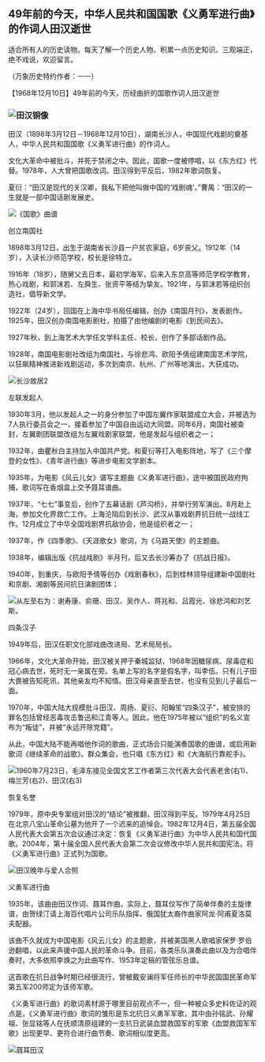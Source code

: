## 49年前的今天，中华人民共和国国歌《义勇军进行曲》的作词人田汉逝世

适合所有人的历史读物。每天了解一个历史人物、积累一点历史知识。三观端正，绝不戏说，欢迎留言。  

（万象历史特约作者：一一）

【1968年12月10日】49年前的今天，历经曲折的国歌作词人田汉逝世

### ![田汉铜像](田汉铜像.jpg)

田汉（1898年3月12日－1968年12月10日），湖南长沙人，中国现代戏剧的奠基人，中华人民共和国国歌《义勇军进行曲》的作词人。

文化大革命中被批斗，并死于禁闭之中。因此，国歌一度被停唱，以《东方红》代替。1978年，人大曾把国歌改词。田汉得到平反后，1982年歌词恢复。

夏衍：“田汉是现代的关汉卿，我私下把他叫做中国的‘戏剧魂’。”曹禺：“田汉的一生就是一部中国话剧发展史。

![《国歌》曲谱](《国歌》曲谱.jpg)

创立南国社

1898年3月12日，出生于湖南省长沙县一户贫农家庭，6岁丧父。1912年（14岁），入读长沙师范学校，校长是徐特立。

1916年（18岁），随舅父去日本，最初学海军，后来入东京高等师范学校学教育，热心戏剧，和郭沫若、左舜生、张资平等结为挚友。1921年，与郭沫若等组织创造社，倡导新文学。

1922年（24岁），回国在上海中华书局任编辑，创办《南国月刊》，发表剧作。1925年，田汉创办南国电影剧社，拍摄了由他编剧的电影《到民间去》。

1927年秋，到上海艺术大学任文学科主任、校长，创作了多部话剧作品。

1928年，南国电影剧社改组为南国社，与徐悲鸿、欧阳予倩组建南国艺术学院，以狂飙精神推进新戏剧运动，多次到南京、杭州、广州等地演出，大获成功。

![长沙故居2](长沙故居2.jpg)

左联发起人

1930年3月，他以发起人之一的身分参加了中国左翼作家联盟成立大会，并被选为7人执行委员会之一，接着参加了中国自由运动大同盟。同年6月，南国社被查封，左翼剧团联盟改组为左翼戏剧家联盟，他是发起与组织者之一；

1932年，由瞿秋白主持加入中国共产党。和夏衍等打入电影阵地，写了《三个摩登的女性》、《青年进行曲》等进步电影文学剧本。

1935年，为电影《风云儿女》谱写主题曲《义勇军进行曲》，途中被国民政府拘捕，歌词写在香烟盒上交予聂耳谱曲。

1937年，“七七”事变后，创作了五幕话剧《芦沟桥》，并举行劳军演出。8月赴上海，参加文化界救亡工作。上海沦陷后到长沙、武汉从事戏剧界抗日统一战线工作。12月成立了中华全国戏剧界抗敌协会，他是组织者之一；

1937年，作《四季歌》、《天涯歌女》歌词，为《马路天使》的主题曲。

1938年，编辑出版《抗战戏剧》半月刊，后又去长沙筹办了《抗战日报》。

1940年，到重庆，与欧阳予倩等创办《戏剧春秋》，后到桂林领导组建新中国剧社和京剧、湘剧等民间抗日演剧团体；

![从左至右为：谢寿康、俞珊、田汉、吴作人、蒋兆和、吕霞光、徐悲鸿和刘艺斯。](从左至右为：谢寿康、俞珊、田汉、吴作人、蒋兆和、吕霞光、徐悲鸿和刘艺斯。.jpg)

四条汉子

1949年后，田汉任职文化部戏曲改进局、艺术局局长。

1966年，文化大革命开始，田汉被关押于秦城监狱，1968年因糖尿病、尿毒症和冠心病去世，死时无一亲属在旁。名单上写的名字是假名字，叫李伍。只有儿子田大畏被告知死讯，其他亲友均不知情。田汉母亲直至去世，也没有见到儿子最后一面。

1970年，中国大陆大规模批斗田汉、周扬、夏衍、阳翰笙“四条汉子”，被安排的罪名包括曾经恶毒攻击鲁迅和江青等人。因此，他在1975年被以“组织”的名义宣布为“叛徒”，并被“永远开除党籍”。

从此，中国大陆不能再唱他作词的歌曲，正式场合只能演奏国歌的曲谱，或启用新歌词《继续革命的战歌》。群众集会，也只唱《东方红》和《大海航行靠舵手》。

![1960年7月23日，毛泽东接见全国文艺工作者第三次代表大会代表老舍(右1)、梅兰芳(右2)、田汉(右3)](1960年7月23日，毛泽东接见全国文艺工作者第三次代表大会代表老舍(右1)、梅兰芳(右2)、田汉(右3).jpg)

恢复名誉

1979年，原中央专案组对田汉的“结论”被推翻，田汉得到平反。1979年4月25日在北京八宝山革命公墓为他开了一个迟来的追悼会。1982年12月4日，第五届全国人民代表大会第五次会议通过决定：恢复《义勇军进行曲》为中华人民共和国代国歌。2004年，第十届全国人民代表大会第二次会议修改中华人民共和国宪法，将《义勇军进行曲》正式列为国歌。

![田汉晚年与爱人合照](田汉晚年与爱人合照.jpg)

义勇军进行曲

1935年，该曲由田汉作词、聂耳作曲。实际上，聂耳仅写作了简单伴奏的主旋律谱，由贺绿汀请上海百代唱片公司乐队指挥、俄国犹太裔作曲家阿龙·阿甫夏洛莫夫配器。

该曲不久就成为中国电影《风云儿女》的主题歌，并被美国黑人歌唱家保罗·罗伯逊翻唱，以此来声援中国人民的革命斗争。目前，各类乐队演奏此曲以及为合唱伴奏时，大多依照李焕之为此曲写作、1953年定稿的管弦乐总谱。

这首歌在抗日战争时期已经很流行，曾被戴安澜将军任师长的中华民国国民革命军第五军200师定为该师军歌。

《义勇军进行曲》的歌词素材源于哪里目前观点不一，但一种被众多史料佐证的观点是，《义勇军进行曲》歌词的雏形是东北抗日义勇军军歌，其中由孙铭武、孙耀祖、张显铭等人在抚顺清原组建的一支抗日武装血盟救国军的军歌《血盟救国军军歌》出现更早、更符合进行曲节奏、歌词相似度更高。



![聂耳田汉](聂耳田汉.jpg)

